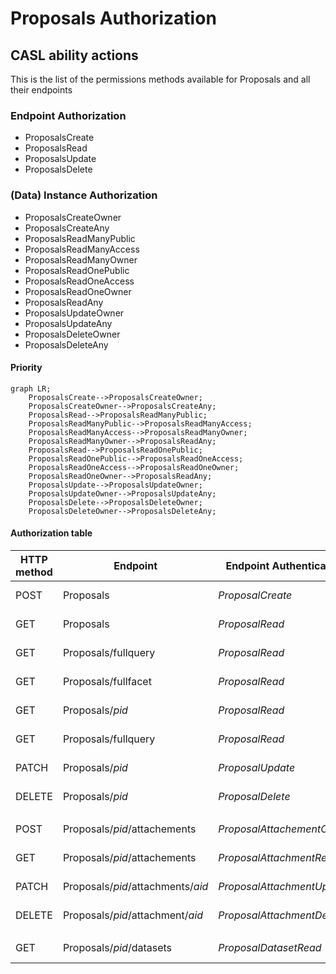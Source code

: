 # Proposals Authorization
## CASL ability actions
This is the list of the permissions methods available for Proposals and all their endpoints

### Endpoint Authorization
- ProposalsCreate
- ProposalsRead
- ProposalsUpdate
- ProposalsDelete

### (Data) Instance Authorization
- ProposalsCreateOwner
- ProposalsCreateAny
- ProposalsReadManyPublic
- ProposalsReadManyAccess
- ProposalsReadManyOwner
- ProposalsReadOnePublic
- ProposalsReadOneAccess
- ProposalsReadOneOwner
- ProposalsReadAny
- ProposalsUpdateOwner
- ProposalsUpdateAny
- ProposalsDeleteOwner
- ProposalsDeleteAny

#### Priority
```mermaid
graph LR;
    ProposalsCreate-->ProposalsCreateOwner;
    ProposalsCreateOwner-->ProposalsCreateAny;
    ProposalsRead-->ProposalsReadManyPublic;
    ProposalsReadManyPublic-->ProposalsReadManyAccess;
    ProposalsReadManyAccess-->ProposalsReadManyOwner;
    ProposalsReadManyOwner-->ProposalsReadAny;
    ProposalsRead-->ProposalsReadOnePublic;
    ProposalsReadOnePublic-->ProposalsReadOneAccess;
    ProposalsReadOneAccess-->ProposalsReadOneOwner;
    ProposalsReadOneOwner-->ProposalsReadAny;
    ProposalsUpdate-->ProposalsUpdateOwner;
    ProposalsUpdateOwner-->ProposalsUpdateAny;
    ProposalsDelete-->ProposalsDeleteOwner;
    ProposalsDeleteOwner-->ProposalsDeleteAny;
```

#### Authorization table
| HTTP method | Endpoint | Endpoint Authentication | Anonymous | Authenticated User | Proposals Groups | Admin Groups | Delete Groups | Notes |
| -------- | ------- | ------- | ------- | ------- | ------- | ------- | ------- | ------- | 
| POST | Proposals | _ProposalCreate_ | __no__ | __no__ | Any<br>_ProposalCreateAny_ | Any<br>_ProposalCreateAny_ | __no__ |  |
| GET | Proposals | _ProposalRead_ | Public<br/>_ProposalReadManyPublic_ | Has Access<br/>_ProposalReadManyAccess_ | Has Access<br/>_ProposalReadManyAccess_ | Any<br/>_ProposalReadAny_ |  __no__  |  |
| GET | Proposals/fullquery | _ProposalRead_ | Public<br/>_ProposalReadManyPublic_ | Has Access<br/>_ProposalReadManyAccess_ | Has Access<br/>_ProposalReadManyAccess_ | Any<br/>_ProposalReadAny_ |  __no__  |  |
| GET | Proposals/fullfacet | _ProposalRead_ | Public<br/>_ProposalReadManyPublic_ | Has Access<br/>_ProposalReadManyAccess_ | Has Access<br/>_ProposalReadManyAccess_ | Any<br/>_ProposalReadAny_ |  __no__  |  |
| GET | Proposals/_pid_ | _ProposalRead_ | Public<br/>_ProposalReadOnePublic_ | Has Access<br/>_ProposalReadOneAccess_ | Has Access<br/>_ProposalReadOneAccess_ | Any<br/>_ProposalReadAny_ |  __no__  |  |
| GET | Proposals/fullquery | _ProposalRead_ | Public<br/>_ProposalReadOnePublic_ | Has Access<br/>_ProposalReadOneAccess_ | Has Access<br/>_ProposalReadOneAccess_ | Any<br/>_ProposalReadAny_ |  __no__  |  |
| PATCH | Proposals/_pid_ | _ProposalUpdate_ | __no__ | __no__ | Owner<br/>_ProposalUpdateOwn_ | Any<br/>_ProposalUpdateAny_ | __no__ | |
| DELETE | Proposals/_pid_ | _ProposalDelete_ | __no__ | __no__ | __no__ | __no__ | Any<br/>_ProposalDeleteAny_ |  |
|||||
| POST | Proposals/_pid_/attachements | _ProposalAttachementCreate_ | __no__ | __no__ | Any<br>_ProposalAttachmentCreateAny_ | Any<br>_ProposalAttachmentCreateAny_ | __no__ |  |
| GET | Proposals/_pid_/attachements | _ProposalAttachmentRead_ | Public<br/>_ProposalAttachmentReadManyPublic_ | Has Access<br/>_ProposalAttachmentReadManyAccess_ | Has Access<br/>_ProposalAttachmentReadManyAccess_ | Any<br/>_ProposalAttachmentReadManyAny_ | __no__ | |
| PATCH | Proposals/_pid_/attachments/_aid_ | _ProposalAttachmentUpdate_ | __no__ | __no__ | Owner<br/>_ProposalAttachmentUpdateOwn_ | Any<br/>_ProposalAttachmentUpdateAny_ | __no__ | |
| DELETE | Proposals/_pid_/attachment/_aid_ | _ProposalAttachmentDelete_ | __no__ | __no__ | __no__ | __no__ | Any<br/>_ProposalAttachmentDeleteAny_ |  |
|||||
| GET | Proposals/_pid_/datasets | _ProposalDatasetRead_ | Public<br/>_ProposalDatasetReadManyPublic_ | Has Access<br/>_ProposalDatasetReadManyAccess_ | Has Access<br/>_ProposalDatasetReadManyAccess_ | Any<br/>_ProposalDatasetReadManyAny_ | __no__ | |
